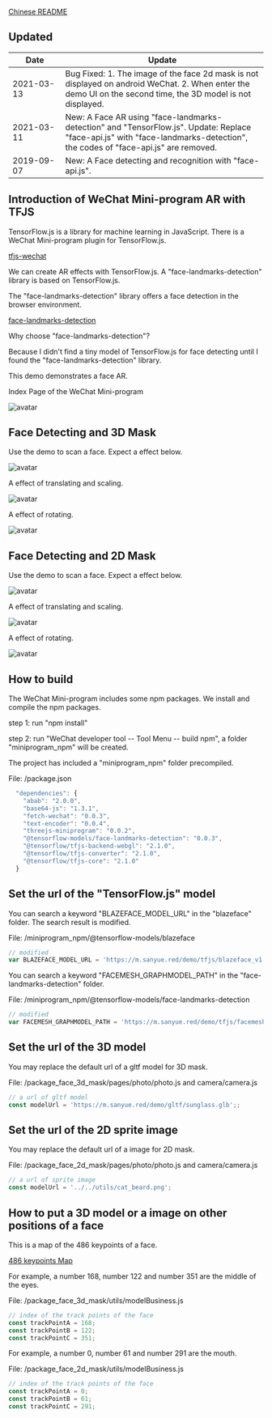 [Chinese README](https://zhuanlan.zhihu.com/p/81636351)  

## Updated

| Date　　　| Update |
| -- | -- |
| 2021-03-13 | Bug Fixed: 1. The image of the face 2d mask is not displayed on android WeChat. 2. When enter the demo UI on the second time, the 3D model is not displayed.
| 2021-03-11 | New: A Face AR using "face-landmarks-detection" and "TensorFlow.js". Update: Replace "face-api.js" with "face-landmarks-detection", the codes of "face-api.js" are removed. |
| 2019-09-07 | New: A Face detecting and recognition with "face-api.js". |

## Introduction of WeChat Mini-program AR with TFJS

TensorFlow.js is a library for machine learning in JavaScript. There is a WeChat Mini-program plugin for TensorFlow.js.

[tfjs-wechat](https://github.com/tensorflow/tfjs-wechat)

We can create AR effects with TensorFlow.js. A "face-landmarks-detection" library is based on TensorFlow.js.

The "face-landmarks-detection" library offers a face detection in the browser environment. 

[face-landmarks-detection](https://github.com/tensorflow/tfjs-models/tree/master/face-landmarks-detection)

Why choose "face-landmarks-detection"?

Because I didn't find a tiny model of TensorFlow.js for face detecting until I found the "face-landmarks-detection" library.

This demo demonstrates a face AR. 

Index Page of the WeChat Mini-program

![avatar](screenshot/1.jpg)

## Face Detecting and 3D Mask

Use the demo to scan a face. Expect a effect below.

![avatar](screenshot/3-1.jpg)

A effect of translating and scaling.

![avatar](screenshot/3-2.jpg)

A effect of rotating.

![avatar](screenshot/3-3.jpg)

## Face Detecting and 2D Mask

Use the demo to scan a face. Expect a effect below.

![avatar](screenshot/4-1.jpg)

A effect of translating and scaling.

![avatar](screenshot/4-2.jpg)

A effect of rotating.

![avatar](screenshot/4-3.jpg)


## How to build

The WeChat Mini-program includes some npm packages. We install and compile the npm packages.

step 1: run "npm install"

step 2: run "WeChat developer tool -- Tool Menu -- build npm", a folder "miniprogram_npm" will be created.

The project has included a "miniprogram_npm" folder precompiled.

File: /package.json

```javascript
  "dependencies": {
    "abab": "2.0.0",
    "base64-js": "1.3.1",
    "fetch-wechat": "0.0.3",
    "text-encoder": "0.0.4",
    "threejs-miniprogram": "0.0.2",
    "@tensorflow-models/face-landmarks-detection": "0.0.3",
    "@tensorflow/tfjs-backend-webgl": "2.1.0",
    "@tensorflow/tfjs-converter": "2.1.0",
    "@tensorflow/tfjs-core": "2.1.0"
  }
```

## Set the url of the "TensorFlow.js" model

You can search a keyword "BLAZEFACE_MODEL_URL" in the "blazeface" folder. The search result is modified.

File: /miniprogram_npm/@tensorflow-models/blazeface

```javascript
// modified
var BLAZEFACE_MODEL_URL = 'https://m.sanyue.red/demo/tfjs/blazeface_v1';
```

You can search a keyword "FACEMESH_GRAPHMODEL_PATH" in the "face-landmarks-detection" folder. 

File: /miniprogram_npm/@tensorflow-models/face-landmarks-detection

```javascript
// modified
var FACEMESH_GRAPHMODEL_PATH = 'https://m.sanyue.red/demo/tfjs/facemesh_v1';
```

## Set the url of the 3D model

You may replace the default url of a gltf model for 3D mask.

File: /package_face_3d_mask/pages/photo/photo.js and camera/camera.js

```javascript
// a url of gltf model
const modelUrl = 'https://m.sanyue.red/demo/gltf/sunglass.glb';;
```

## Set the url of the 2D sprite image

You may replace the default url of a image for 2D mask.

File: /package_face_2d_mask/pages/photo/photo.js and camera/camera.js

```javascript
// a url of sprite image
const modelUrl = '../../utils/cat_beard.png';
```

## How to put a 3D model or a image on other positions of a face

This is a map of the 486 keypoints of a face.

[486 keypoints Map](https://github.com/tensorflow/tfjs-models/raw/master/face-landmarks-detection/mesh_map.jpg)

For example, a number 168, number 122 and number 351 are the middle of the eyes.

File: /package_face_3d_mask/utils/modelBusiness.js

```javascript
// index of the track points of the face
const trackPointA = 168;
const trackPointB = 122;
const trackPointC = 351;
```
For example, a number 0, number 61 and number 291 are the mouth.

File: /package_face_2d_mask/utils/modelBusiness.js

```javascript
// index of the track points of the face
const trackPointA = 0;
const trackPointB = 61;
const trackPointC = 291;
```
